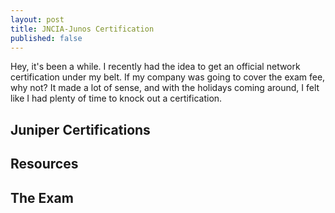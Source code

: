 ```yaml
---
layout: post
title: JNCIA-Junos Certification
published: false
---
```


Hey, it's been a while. I recently had the idea to get an official network certification under my belt. If my company was going to cover the exam fee, why not? It made a lot of sense, and with the holidays coming around, I felt like I had plenty of time to knock out a certification.


## Juniper Certifications


## Resources


## The Exam
